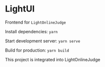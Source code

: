# LightUI

Frontend for `LightOnlineJudge`

Install dependencies: `yarn`

Start development server: `yarn serve`

Build for production: `yarn build`

This project is integrated into LightOnlineJudge